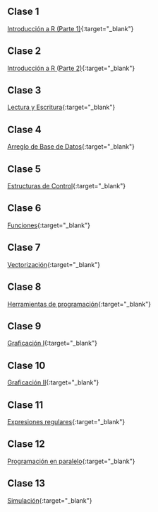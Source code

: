 <!---
layout: curso
title: 'Documentos'
curso: 'programacion-R'
--->

## Clase 1
[Introducción a R (Parte 1)](/programacion-R/slides/01-Intro-R.html){:target="_blank"}

## Clase 2
[Introducción a R (Parte 2)](/programacion-R/slides/02-Intro-R-2.html){:target="_blank"}

## Clase 3
[Lectura y Escritura](/programacion-R/slides/03-Lectura-Escritura.html){:target="_blank"}

## Clase 4
[Arreglo de Base de Datos](/programacion-R/slides/04-Arreglo-Base-Datos.html){:target="_blank"}

## Clase 5
[Estructuras de Control](/programacion-R/slides/05-Estructuras-Control.html){:target="_blank"}

## Clase 6
[Funciones](/programacion-R/slides/06-Funciones.html){:target="_blank"}

## Clase 7
[Vectorización](/programacion-R/slides/07-Vectorizacion.html){:target="_blank"}

## Clase 8
[Herramientas de programación](/programacion-R/slides/08-Herramientas-Programacion.html){:target="_blank"}

## Clase 9
[Graficación I](/programacion-R/slides/09-Graficacion-I.html){:target="_blank"}

## Clase 10
[Graficación II](/programacion-R/slides/10-Graficacion-II.html){:target="_blank"}

## Clase 11
[Expresiones regulares](/programacion-R/slides/11-Expresiones-Regulares.html){:target="_blank"}

## Clase 12
[Programación en paralelo](/programacion-R/slides/12-Programacion-Paralelo.html){:target="_blank"}

## Clase 13
[Simulación](/programacion-R/slides/13-Simulacion.html){:target="_blank"}

